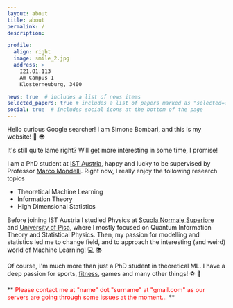 ```yaml
---
layout: about
title: about
permalink: /
description:

profile:
  align: right
  image: smile_2.jpg
  address: >
    I21.O1.113
    Am Campus 1
    Klosterneuburg, 3400

news: true  # includes a list of news items
selected_papers: true # includes a list of papers marked as "selected={true}"
social: true  # includes social icons at the bottom of the page
---
```


Hello curious Google searcher! I am Simone Bombari, and this is my website! :muscle: :sunglasses:

It's still quite lame right? Will get more interesting in some time, I promise!

I am a PhD student at [IST Austria](https://ist.ac.at/en/home/), happy and lucky to be supervised by Professor [Marco Mondelli](http://marcomondelli.com/).
Right now, I really enjoy the following research topics

* Theoretical Machine Learning
* Information Theory
* High Dimensional Statistics

Before joining IST Austria I studied Physics at [Scuola Normale Superiore](https://www.sns.it/en) and [University of Pisa](https://www.unipi.it/index.php/english), where I mostly focused on Quantum Information Theory and Statistical Physics. Then, my passion for modelling and statistics led me to change field, and to approach the interesting (and weird) world of Machine Learning! :computer: :books:

Of course, I'm much more than just a PhD student in theoretical ML. I have a deep passion for sports, [fitness](https://simone-bombari.github.io/projects/1_project/), games and many other things! :soccer: :space_invader:

** <span style="color:red">Please contact me at "name" dot "surname" at "gmail.com" as our servers are going through some issues at the moment... </span> **
